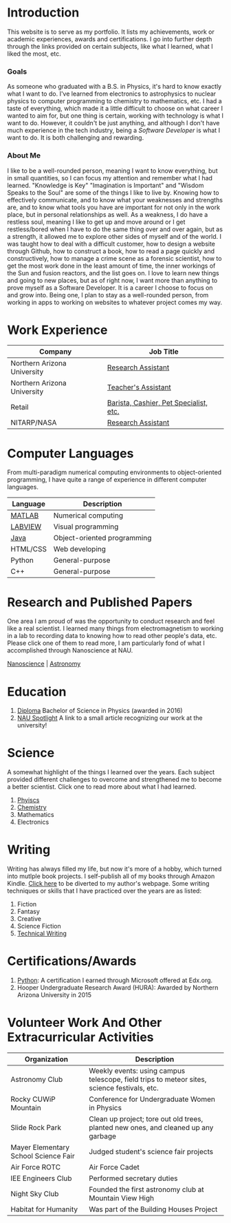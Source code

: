 # Introduction 
This website is to serve as my portfolio. It lists my achievements, work or academic experiences, awards and certifications. I go into further depth through the links provided on certain subjects, like what I learned, what I liked the most, etc.

### Goals
As someone who graduated with a B.S. in Physics, it's hard to know exactly what I want to do. I've learned from electronics to astrophysics to nuclear physics to computer programming to chemistry to mathematics, etc. I had a taste of everything, which made it a little difficult to choose on what career I wanted to aim for, but one thing is certain, working with technology is what I want to do. However, it couldn't be just anything, and although I don't have much experience in the tech industry, being a _Software Developer_ is what I want to do. It is both challenging and rewarding.

### About Me
I like to be a well-rounded person, meaning I want to know everything, but in small quantities, so I can focus my attention and remember what I had learned. "Knowledge is Key" "Imagination is Important" and "Wisdom Speaks to the Soul" are some of the things I like to live by. Knowing how to effectively communicate, and to know what your weaknesses and strengths are, and to know what tools you have are important for not only in the work place, but in personal relationships as well. As a weakness, I do have a restless soul, meaning I like to get up and move around or I get restless/bored when I have to do the same thing over and over again, but as a strength, it allowed me to explore other sides of myself and of the world. I was taught how to deal with a difficult customer, how to design a website through Github, how to construct a book, how to read a page quickly and constructively, how to manage a crime scene as a forensic scientist, how to get the most work done in the least amount of time, the inner workings of the Sun and fusion reactors, and the list goes on.
I love to learn new things and going to new places, but as of right now, I want more than anything to prove myself as a Software Developer. It is a career I choose to focus on and grow into. Being one, I plan to stay as a well-rounded person, from working in apps to working on websites to whatever project comes my way. 

# Work Experience

Company | Job Title
---- | ----
Northern Arizona University | [Research Assistant](./nauRA.md)
Northern Arizona University | [Teacher's Assistant](./nauTA.md)
Retail | [Barista, Cashier, Pet Specialist, etc.](./retail.md)
NITARP/NASA | [Research Assistant](./embryRA.md)


# Computer Languages

From multi-paradigm numerical computing environments to object-oriented programming, I have quite a range of experience in different computer languages.

Language | Description       
----|----
[MATLAB](./matlab.md) | Numerical computing
[LABVIEW](./labview.md) | Visual programming
[Java](./java.md) | Object-oriented programming
HTML/CSS | Web developing
Python | General-purpose
C++ | General-purpose


# Research and Published Papers
One area I am proud of was the opportunity to conduct research and feel like a real scientist. I learned many things from electromagnetism to working in a lab to recording data to knowing how to read other people's data, etc. Please click one of them to read more, I am particularly fond of what I accomplished through Nanoscience at NAU.

[Nanoscience](./nano.md) | [Astronomy](./astro.md)

# Education
1. [Diploma](./degree.md) Bachelor of Science in Physics (awarded in 2016)
2. [NAU Spotlight](http://news.nau.edu/student-spotlight-june-8-2018/#.XUeI4OhKjIV) A link to a small article recognizing our work at the university!

# Science
A somewhat highlight of the things I learned over the years. Each subject provided different challenges to overcome and strengthened me to become a better scientist. Click one to read more about what I had learned. 

1. [Phyiscs](./physics.md)
2. [Chemistry](./chemistry.md)
3. Mathematics
4. Electronics

# Writing
Writing has always filled my life, but now it's more of a hobby, which turned into mutlple book projects. I self-publish all of my books through Amazon Kindle. [Click here](https://booksbyrce.blogspot.com/) to be diverted to my author's webpage. Some writing techniques or skills that I have practiced over the years are as listed:
1. Fiction
2. Fantasy
3. Creative
4. Science Fiction
5. [Technical Writing](./techwr.md)

# Certifications/Awards
1. [Python](./python.md): A certification I earned through Microsoft offered at Edx.org.
2. Hooper Undergraduate Research Award (HURA): Awarded by Northern Arizona University in 2015

# Volunteer Work And Other Extracurricular Activities

Organization | Description
----|----
Astronomy Club | Weekly events: using campus telescope, field trips to meteor sites, science festivals, etc.
Rocky CUWiP Mountain | Conference for Undergraduate Women in Physics
Slide Rock Park | Clean up project; tore out old trees, planted new ones, and cleaned up any garbage
Mayer Elementary School Science Fair | Judged student's science fair projects
Air Force ROTC | Air Force Cadet
IEE Engineers Club | Performed secretary duties
Night Sky Club | Founded the first astronomy club at Mountain View High
Habitat for Humanity | Was part of the Building Houses Project
